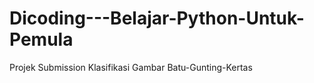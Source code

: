 # Dicoding---Belajar-Python-Untuk-Pemula

Projek Submission
  Klasifikasi Gambar Batu-Gunting-Kertas 
